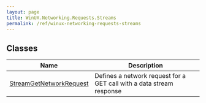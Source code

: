 ```yaml
---
layout: page
title: WinUX.Networking.Requests.Streams
permalink: /ref/winux-networking-requests-streams
---
```


## Classes

| Name | Description |
|---|---|
| [StreamGetNetworkRequest](winux-networking-requests-streams-streamgetnetworkrequest) | Defines a network request for a GET call with a data stream response |
